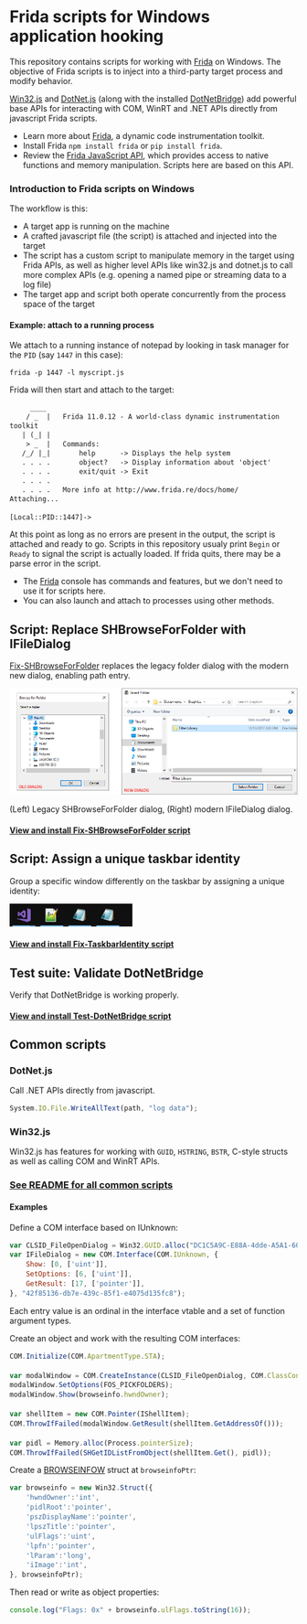 # Frida scripts for Windows application hooking
This repository contains scripts for working with [Frida](https://www.frida.re/docs/home/) on Windows.  The objective of Frida scripts is to inject into a third-party target process and modify behavior.

[Win32.js](./common/win32.js) and [DotNet.js](./common/dotnet.js) (along with the installed [DotNetBridge](./DotNetBridge)) add powerful base APIs for interacting with COM, WinRT and .NET APIs directly from javascript Frida scripts.

- Learn more about [Frida](https://www.frida.re/docs/home/), a dynamic code instrumentation toolkit.
- Install Frida `npm install frida` or `pip install frida`.
- Review the [Frida JavaScript API](https://www.frida.re/docs/javascript-api), which provides access to native functions and memory manipulation.  Scripts here are based on this API.

### Introduction to Frida scripts on Windows
The workflow is this:
- A target app is running on the machine
- A crafted javascript file (the script) is attached and injected into the target
- The script has a custom script to manipulate memory in the target using Frida APIs, as well as higher level APIs like win32.js and dotnet.js to call more complex APIs (e.g. opening a named pipe or streaming data to a log file)
- The target app and script both operate concurrently from the process space of the target

#### Example: attach to a running process
We attach to a running instance of notepad by looking in task manager for the `PID` (say `1447` in this case):

```
frida -p 1447 -l myscript.js
```

Frida will then start and attach to the target:

```
     ____
    / _  |   Frida 11.0.12 - A world-class dynamic instrumentation toolkit
   | (_| |
    > _  |   Commands:
   /_/ |_|       help      -> Displays the help system
   . . . .       object?   -> Display information about 'object'
   . . . .       exit/quit -> Exit
   . . . .
   . . . .   More info at http://www.frida.re/docs/home/
Attaching...

[Local::PID::1447]->

```

At this point as long as no errors are present in the output, the script is attached and ready to go. Scripts in this repository usualy print `Begin` or `Ready` to signal the script is actually loaded. If frida quits, there may be a parse error in the script.

- The [Frida](https://www.frida.re/docs/home/) console has commands and features, but we don't need to use it for scripts here.
- You can also launch and attach to processes using other methods.

## Script: Replace SHBrowseForFolder with IFileDialog
[Fix-SHBrowseForFolder](./Fix-SHBrowseForFolder) replaces the legacy folder dialog with the modern new dialog, enabling path entry.

![Legacy SHBrowseForFolder IFileDialog selection dialog](./Fix-SHBrowseForFolder/gfx/dialogs.png)

(Left) Legacy SHBrowseForFolder dialog, (Right) modern IFileDialog dialog.

#### [View and install Fix-SHBrowseForFolder script](./Fix-SHBrowseForFolder)

## Script: Assign a unique taskbar identity
Group a specific window differently on the taskbar by assigning a unique identity:

![Taskbar showing two notepad buttons](./Fix-TaskbarIdentity/gfx/taskbar.png)

#### [View and install Fix-TaskbarIdentity script](./Fix-TaskbarIdentity)

## Test suite: Validate DotNetBridge
Verify that DotNetBridge is working properly.

#### [View and install Test-DotNetBridge script](./Test-DotNetBridge)

## Common scripts

### DotNet.js
Call .NET APIs directly from javascript.
```js
System.IO.File.WriteAllText(path, "log data");
```

### Win32.js
Win32.js has features for working with `GUID`, `HSTRING`, `BSTR`, C-style structs as well as calling COM and WinRT APIs.

### [See README for all common scripts](./common)

#### Examples
Define a COM interface based on IUnknown:
```js
var CLSID_FileOpenDialog = Win32.GUID.alloc("DC1C5A9C-E88A-4dde-A5A1-60F82A20AEF7");
var IFileDialog = new COM.Interface(COM.IUnknown, {
	Show: [0, ['uint']],
	SetOptions: [6, ['uint']],
	GetResult: [17, ['pointer']],
}, "42f85136-db7e-439c-85f1-e4075d135fc8");
```
Each entry value is an ordinal in the interface vtable and a set of function argument types.

Create an object and work with the resulting COM interfaces:
```js
COM.Initialize(COM.ApartmentType.STA);

var modalWindow = COM.CreateInstance(CLSID_FileOpenDialog, COM.ClassContext.InProc, IFileDialog);
modalWindow.SetOptions(FOS_PICKFOLDERS);
modalWindow.Show(browseinfo.hwndOwner);

var shellItem = new COM.Pointer(IShellItem);
COM.ThrowIfFailed(modalWindow.GetResult(shellItem.GetAddressOf()));

var pidl = Memory.alloc(Process.pointerSize);
COM.ThrowIfFailed(SHGetIDListFromObject(shellItem.Get(), pidl));
```

Create a [BROWSEINFOW](https://docs.microsoft.com/en-us/windows/win32/api/shlobj_core/ns-shlobj_core-browseinfow) struct at `browseinfoPtr`:
```js
var browseinfo = new Win32.Struct({
    'hwndOwner':'int',
    'pidlRoot':'pointer',
    'pszDisplayName':'pointer',
    'lpszTitle':'pointer',
    'ulFlags':'uint',
    'lpfn':'pointer',
    'lParam':'long',
    'iImage':'int',
}, browseinfoPtr);
```

Then read or write as object properties:
```js
console.log("Flags: 0x" + browseinfo.ulFlags.toString(16));
```
